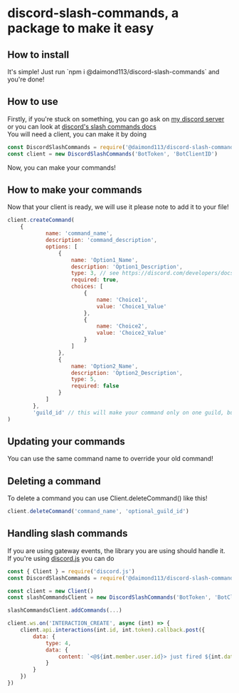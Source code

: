 <h1><b>discord-slash-commands, a package to make it easy</b></h1>
<h2>How to install</h2>
It's simple! Just run `npm i @daimond113/discord-slash-commands` and you're done!
<h2>How to use</h2>
Firstly, if you're stuck on something, you can go ask on <a href="https://discord.gg/hTanCT5JMp">my discord server</a> or you can look at <a href="https://discord.com/developers/docs/interactions/slash-commands">discord's slash commands docs</a>
</br>
You will need a client, you can make it by doing 

```javascript
const DiscordSlashCommands = require('@daimond113/discord-slash-commands')
const client = new DiscordSlashCommands('BotToken', 'BotClientID')
```

Now, you can make your commands!
<h2>How to make your commands</h2>
Now that your client is ready, we will use it please note to add it to your file!

```javascript
client.createCommand(
    {
			name: 'command_name',
			description: 'command_description',
			options: [
				{
					name: 'Option1_Name',
					description: 'Option1_Description',
					type: 3, // see https://discord.com/developers/docs/interactions/slash-commands#applicationcommandoptiontype
					required: true,
					choices: [
						{
							name: 'Choice1',
							value: 'Choice1_Value'
						},
						{
							name: 'Choice2',
							value: 'Choice2_Value'
                        }
					]
				},
				{
					name: 'Option2_Name',
					description: 'Option2_Description',
					type: 5,
					required: false
				}
			]
		},
		'guild_id' // this will make your command only on one guild, but will update instantly
)
```

<h2>Updating your commands</h2>
You can use the same command name to override your old command!
<h2>Deleting a command</h2>
To delete a command you can use Client.deleteCommand() like this!


```javascript 
client.deleteCommand('command_name', 'optional_guild_id')
```

<h2>Handling slash commands</h2>
If you are using gateway events, the library you are using should handle it.  
<br />
If you're using <a href="https://www.npmjs.com/package/discord.js">discord.js</a> you can do  

```javascript
const { Client } = require('discord.js')
const DiscordSlashCommands = require('@daimond113/discord-slash-commands')

const client = new Client()
const slashCommandsClient = new DiscordSlashCommands('BotToken', 'BotClientID')

slashCommandsClient.addCommands(...)

client.ws.on('INTERACTION_CREATE', async (int) => {
	client.api.interactions(int.id, int.token).callback.post({
		data: {
			type: 4,
			data: {
				content: `<@${int.member.user.id}> just fired ${int.data.name}`
			}
		}
	})
})
```
